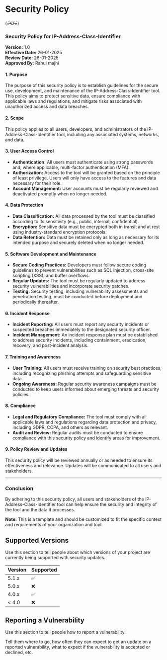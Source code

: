 # Security Policy
(๐॔˃̶ᗜ˂̶๐॓)

### Security Policy for IP-Address-Class-Identifier

**Version:** 1.0  
**Effective Date:** 26-01-2025  
**Review Date:** 26-01-2025  
**Approved By:** Rahul majhi

#### 1. Purpose
The purpose of this security policy is to establish guidelines for the secure use, development, and maintenance of the IP-Address-Class-Identifier tool. This policy aims to protect sensitive data, ensure compliance with applicable laws and regulations, and mitigate risks associated with unauthorized access and data breaches.

#### 2. Scope
This policy applies to all users, developers, and administrators of the IP-Address-Class-Identifier tool, including any associated systems, networks, and data.

#### 3. User Access Control
- **Authentication:** All users must authenticate using strong passwords and, where applicable, multi-factor authentication (MFA).
- **Authorization:** Access to the tool will be granted based on the principle of least privilege. Users will only have access to the features and data necessary for their role.
- **Account Management:** User accounts must be regularly reviewed and deactivated promptly when no longer needed.

#### 4. Data Protection
- **Data Classification:** All data processed by the tool must be classified according to its sensitivity (e.g., public, internal, confidential).
- **Encryption:** Sensitive data must be encrypted both in transit and at rest using industry-standard encryption protocols.
- **Data Retention:** Data must be retained only as long as necessary for its intended purpose and securely deleted when no longer needed.

#### 5. Software Development and Maintenance
- **Secure Coding Practices:** Developers must follow secure coding guidelines to prevent vulnerabilities such as SQL injection, cross-site scripting (XSS), and buffer overflows.
- **Regular Updates:** The tool must be regularly updated to address security vulnerabilities and incorporate security patches.
- **Testing:** Security testing, including vulnerability assessments and penetration testing, must be conducted before deployment and periodically thereafter.

#### 6. Incident Response
- **Incident Reporting:** All users must report any security incidents or suspected breaches immediately to the designated security officer.
- **Incident Management:** An incident response plan must be established to address security incidents, including containment, eradication, recovery, and post-incident analysis.

#### 7. Training and Awareness
- **User  Training:** All users must receive training on security best practices, including recognizing phishing attempts and safeguarding sensitive data.
- **Ongoing Awareness:** Regular security awareness campaigns must be conducted to keep users informed about emerging threats and security policies.

#### 8. Compliance
- **Legal and Regulatory Compliance:** The tool must comply with all applicable laws and regulations regarding data protection and privacy, including GDPR, CCPA, and others as relevant.
- **Audit and Review:** Regular audits must be conducted to ensure compliance with this security policy and identify areas for improvement.

#### 9. Policy Review and Updates
This security policy will be reviewed annually or as needed to ensure its effectiveness and relevance. Updates will be communicated to all users and stakeholders.

---

### Conclusion
By adhering to this security policy, all users and stakeholders of the IP-Address-Class-Identifier tool can help ensure the security and integrity of the tool and the data it processes. 

**Note:** This is a template and should be customized to fit the specific context and requirements of your organization and tool.


## Supported Versions

Use this section to tell people about which versions of your project are
currently being supported with security updates.

| Version | Supported          |
| ------- | ------------------ |
| 5.1.x   | :white_check_mark: |
| 5.0.x   | :x:                |
| 4.0.x   | :white_check_mark: |
| < 4.0   | :x:                |

## Reporting a Vulnerability

Use this section to tell people how to report a vulnerability.

Tell them where to go, how often they can expect to get an update on a
reported vulnerability, what to expect if the vulnerability is accepted or
declined, etc.
